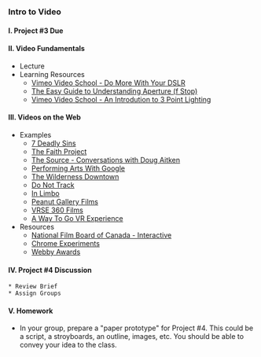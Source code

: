 ### Intro to Video

#### I. Project #3 Due

#### II. Video Fundamentals
* Lecture
* Learning Resources
	* [Vimeo Video School - Do More With Your DSLR](https://vimeo.com/36557938)
	* [The Easy Guide to Understanding Aperture (f Stop)](http://www.redbubble.com/people/peterh111/journal/5725038-the-easy-guide-to-understanding-aperture-f-stop)
	* [Vimeo Video School - An Introdution to 3 Point Lighting](https://vimeo.com/videoschool/lesson/190/an-introduction-to-three-point-lighting) 

#### III. Videos on the Web
* Examples  
	* [7 Deadly Sins](http://www.theguardian.com/technology/ng-interactive/2014/jun/06/-sp-digital-deadly-sins) 
	* [The Faith Project](http://thefaithproject.nfb.ca/)
	* [The Source - Conversations with Doug Aitken](http://dougaitkenthesource.com/)
	* [Performing Arts With Google](https://performingarts.withgoogle.com/en_us)
	* [The Wilderness Downtown](http://www.thewildernessdowntown.com/) 
	* [Do Not Track](https://donottrack-doc.com/en/)
	* [In Limbo](http://inlimbo.tv/en/)
	* [Peanut Gallery Films](https://www.peanutgalleryfilms.com/)
	* [VRSE 360 Films](http://vrse.works/)
	* [A Way To Go VR Experience](http://a-way-to-go.com/)
* Resources
	* [National Film Board of Canada - Interactive](https://www.nfb.ca/interactive/)
	* [Chrome Experiments](https://www.chromeexperiments.com/)
	* [Webby Awards](http://webbyawards.com/)

#### IV. Project #4 Discussion
	* Review Brief
	* Assign Groups

#### V. Homework
* In your group, prepare a "paper prototype" for Project #4. This could be a script, a stroyboards, an outline, images, etc. You should be able to convey your idea to the class.

